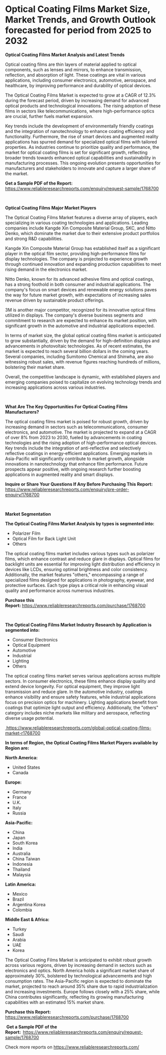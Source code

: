 <p><h1>Optical Coating Films Market Size, Market Trends, and Growth Outlook forecasted for period from 2025 to 2032</h1></p><p><strong>Optical Coating Films Market Analysis and Latest Trends</strong></p>
<p><p>Optical coating films are thin layers of material applied to optical components, such as lenses and mirrors, to enhance transmission, reflection, and absorption of light. These coatings are vital in various applications, including consumer electronics, automotive, aerospace, and healthcare, by improving performance and durability of optical devices.</p><p>The Optical Coating Films Market is expected to grow at a CAGR of 12.3% during the forecast period, driven by increasing demand for advanced optical products and technological innovations. The rising adoption of these films in sectors like telecommunications, where high-performance optics are crucial, further fuels market expansion. </p><p>Key trends include the development of environmentally friendly coatings and the integration of nanotechnology to enhance coating efficiency and functionality. Furthermore, the rise of smart devices and augmented reality applications has spurred demand for specialized optical films with tailored properties. As industries continue to prioritize quality and performance, the market for optical coating films is set for significant growth, reflecting broader trends towards enhanced optical capabilities and sustainability in manufacturing processes. This ongoing evolution presents opportunities for manufacturers and stakeholders to innovate and capture a larger share of the market.</p></p>
<p><strong>Get a Sample PDF of the Report:&nbsp;</strong> <a href="https://www.reliableresearchreports.com/enquiry/request-sample/1768700?utm_campaign=2273&utm_medium=2&utm_source=Github&utm_content=ia&utm_term=06042025&utm_id=optical-coating-films">https://www.reliableresearchreports.com/enquiry/request-sample/1768700</a></p>
<p>&nbsp;</p>
<p><strong>Optical Coating Films Major Market Players</strong></p>
<p><p>The Optical Coating Films Market features a diverse array of players, each specializing in various coating technologies and applications. Leading companies include Kangde Xin Composite Material Group, SKC, and Nitto Denko, which dominate the market due to their extensive product portfolios and strong R&D capabilities.</p><p>Kangde Xin Composite Material Group has established itself as a significant player in the optical film sector, providing high-performance films for display technologies. The company is projected to experience growth through continued innovation and expanding production capabilities to meet rising demand in the electronics market.</p><p>Nitto Denko, known for its advanced adhesive films and optical coatings, has a strong foothold in both consumer and industrial applications. The company's focus on smart devices and renewable energy solutions paves the way for future market growth, with expectations of increasing sales revenue driven by sustainable product offerings.</p><p>3M is another major competitor, recognized for its innovative optical films utilized in displays. The company's diverse business segments and commitment to research are expected to enhance its market position, with significant growth in the automotive and industrial applications expected.</p><p>In terms of market size, the global optical coating films market is anticipated to grow substantially, driven by the demand for high-definition displays and advancements in photovoltaic technologies. As of recent estimates, the market is expected to reach several billion dollars in the coming years. Several companies, including Sumitomo Chemical and Shinwha, are also witnessing robust sales, with revenue figures reaching hundreds of millions, bolstering their market share.</p><p>Overall, the competitive landscape is dynamic, with established players and emerging companies poised to capitalize on evolving technology trends and increasing applications across various industries.</p></p>
<p>&nbsp;</p>
<p><strong>What Are The Key Opportunities For Optical Coating Films Manufacturers?</strong></p>
<p><p>The optical coating films market is poised for robust growth, driven by increasing demand in sectors such as telecommunications, consumer electronics, and automotive. The market is projected to expand at a CAGR of over 8% from 2023 to 2030, fueled by advancements in coating technologies and the rising adoption of high-performance optical devices. Key trends include the integration of anti-reflective and selectively reflective coatings in energy-efficient applications. Emerging markets in Asia-Pacific will significantly contribute to market growth, alongside innovations in nanotechnology that enhance film performance. Future prospects appear positive, with ongoing research further boosting applications in augmented reality and smart displays.</p></p>
<p><strong>Inquire or Share Your Questions If Any Before Purchasing This Report:</strong> <a href="https://www.reliableresearchreports.com/enquiry/pre-order-enquiry/1768700?utm_campaign=2273&utm_medium=2&utm_source=Github&utm_content=ia&utm_term=06042025&utm_id=optical-coating-films">https://www.reliableresearchreports.com/enquiry/pre-order-enquiry/1768700</a></p>
<p>&nbsp;</p>
<p><strong>Market Segmentation</strong></p>
<p><strong>The Optical Coating Films Market Analysis by types is segmented into:</strong></p>
<p><ul><li>Polarizer Film</li><li>Optical Film for Back Light Unit</li><li>Others</li></ul></p>
<p><p>The optical coating films market includes various types such as polarizer films, which enhance contrast and reduce glare in displays. Optical films for backlight units are essential for improving light distribution and efficiency in devices like LCDs, ensuring optimal brightness and color consistency. Additionally, the market features "others," encompassing a range of specialized films designed for applications in photography, eyewear, and protective surfaces. Each type plays a critical role in enhancing visual quality and performance across numerous industries.</p></p>
<p><strong>Purchase this Report:&nbsp;</strong><a href="https://www.reliableresearchreports.com/purchase/1768700?utm_campaign=2273&utm_medium=2&utm_source=Github&utm_content=ia&utm_term=06042025&utm_id=optical-coating-films">https://www.reliableresearchreports.com/purchase/1768700</a></p>
<p>&nbsp;</p>
<p><strong>The Optical Coating Films Market Industry Research by Application is segmented into:</strong></p>
<p><ul><li>Consumer Electronics</li><li>Optical Equipment</li><li>Automotive</li><li>Industrial</li><li>Lighting</li><li>Others</li></ul></p>
<p><p>The optical coating films market serves various applications across multiple sectors. In consumer electronics, these films enhance display quality and extend device longevity. For optical equipment, they improve light transmission and reduce glare. In the automotive industry, coatings enhance visibility and ensure safety features, while industrial applications focus on precision optics for machinery. Lighting applications benefit from coatings that optimize light output and efficiency. Additionally, the "others" category includes niche markets like military and aerospace, reflecting diverse usage potential.</p></p>
<p><a href="https://www.reliableresearchreports.com/global-optical-coating-films-market-r1768700?utm_campaign=2273&utm_medium=2&utm_source=Github&utm_content=ia&utm_term=06042025&utm_id=optical-coating-films">&nbsp;https://www.reliableresearchreports.com/global-optical-coating-films-market-r1768700</a></p>
<p><strong>In terms of Region, the Optical Coating Films Market Players available by Region are:</strong></p>
<p>
    <p> <strong> North America: </strong>
        <ul>
            <li>United States</li>
            <li>Canada</li>
        </ul>
        </p> 
    <p> <strong> Europe: </strong>
        <ul>
            <li>Germany</li>
            <li>France</li>
            <li>U.K.</li>
            <li>Italy</li>
            <li>Russia</li>
        </ul>
        </p> 
    <p> <strong> Asia-Pacific: </strong>
        <ul>
            <li>China</li>
            <li>Japan</li>
            <li>South Korea</li>
            <li>India</li>
            <li>Australia</li>
            <li>China Taiwan</li>
            <li>Indonesia</li>
            <li>Thailand</li>
            <li>Malaysia</li>
        </ul>
        </p> 
    <p> <strong> Latin America: </strong>
        <ul>
            <li>Mexico</li>
            <li>Brazil</li>
            <li>Argentina Korea</li>
            <li>Colombia</li>
        </ul>
        </p> 
    <p> <strong> Middle East & Africa: </strong>
        <ul>
            <li>Turkey</li>
            <li>Saudi</li>
            <li>Arabia</li>
            <li>UAE</li>
            <li>Korea</li>
        </ul>
    </p>
    </p>
<p><p>The Optical Coating Films Market is anticipated to exhibit robust growth across various regions, driven by increasing demand in sectors such as electronics and optics. North America holds a significant market share of approximately 30%, bolstered by technological advancements and high consumption rates. The Asia-Pacific region is expected to dominate the market, projected to reach around 35% share due to rapid industrialization and increasing investments. Europe follows closely with a 25% share, while China contributes significantly, reflecting its growing manufacturing capabilities with an estimated 15% market share.</p></p>
<p><strong>Purchase this Report: </strong><a href="https://www.reliableresearchreports.com/purchase/1768700?utm_campaign=2273&utm_medium=2&utm_source=Github&utm_content=ia&utm_term=06042025&utm_id=optical-coating-films">https://www.reliableresearchreports.com/purchase/1768700</a></p>
<p>&nbsp;<strong>Get a Sample PDF of the Report:&nbsp;&nbsp;</strong><a href="https://www.reliableresearchreports.com/enquiry/request-sample/1768700?utm_campaign=2273&utm_medium=2&utm_source=Github&utm_content=ia&utm_term=06042025&utm_id=optical-coating-films">https://www.reliableresearchreports.com/enquiry/request-sample/1768700</a></p>
<p><strong></strong></p>
<p>Check more reports on <a href="https://www.reliableresearchreports.com/?utm_campaign=2273&utm_medium=2&utm_source=Github&utm_content=ia&utm_term=06042025&utm_id=optical-coating-films">https://www.reliableresearchreports.com/</a></p>